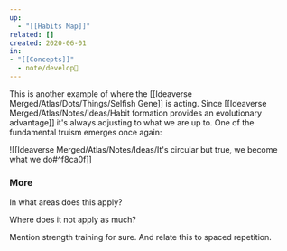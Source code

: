 ```yaml
---
up:
  - "[[Habits Map]]"
related: []
created: 2020-06-01
in:
- "[[Concepts]]"
  - note/develop🍃
---
```

This is another example of where the [[Ideaverse Merged/Atlas/Dots/Things/Selfish Gene]] is acting. Since [[Ideaverse Merged/Atlas/Notes/Ideas/Habit formation provides an evolutionary advantage]] it's always adjusting to what we are up to. One of the fundamental truism emerges once again:

![[Ideaverse Merged/Atlas/Notes/Ideas/It's circular but true, we become what we do#^f8ca0f]]

### More
In what areas does this apply?

Where does it not apply as much?

Mention strength training for sure. And relate this to spaced repetition.



